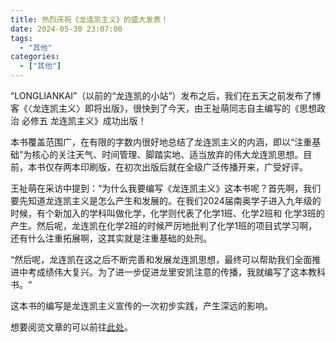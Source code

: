 ```yaml
---
title: 热烈庆祝《龙连凯主义》的盛大发表！
date: 2024-05-30 23:07:00
tags:
  - "其他"
categories:
  - ["其他"]
---
```


“LONGLIANKAI”（以前的“龙连凯的小站”）发布之后，我们在五天之前发布了博客《〈龙连凯主义〉即将出版》，很快到了今天，由王祉萌同志自主编写的《思想政治 必修五 龙连凯主义》成功出版！

本书覆盖范围广，在有限的字数内很好地总结了龙连凯主义的内涵，即以“注重基础”为核心的关注天气、时间管理、脚踏实地、适当放弃的伟大龙连凯思想。目前，本书仅存两本印刷版，在初次出版后就在全级广泛传播开来，广受好评。

王祉萌在采访中提到：“为什么我要编写《龙连凯主义》这本书呢？首先啊，我们要先知道龙连凯主义是怎么产生和发展的。在我们2024届南奥学子进入九年级的时候，有个新加入的学科叫做化学，化学则代表了化学1班、化学2班和
化学3班的产生。然后呢，龙连凯在化学2班的时候严厉地批判了化学1班的项目式学习啊，还有什么注重拓展啊，这其实就是注重基础的处刑。

“然后呢，龙连凯在这之后不断完善和发展龙连凯思想，最终可以帮助我们全面推进中考成绩伟大复兴。为了进一步促进龙里安凯注意的传播，我就编写了这本教科书。“

这本书的编写是龙连凯主义宣传的一次初步实践，产生深远的影响。

想要阅览文章的可以前往[此处](/images/思想政治.pdf)。

